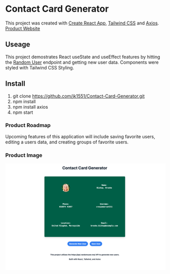 # Contact Card Generator

This project was created with [Create React App](https://github.com/facebook/create-react-app), [Tailwind CSS](https://tailwindcss.com/) and [Axios](https://axios-http.com/docs/intro).
[Product Website](https://tranquil-escarpment-72118.herokuapp.com/)

## Useage

This project demostrates React useState and useEffect features by hitting the [Random User](https://api.randomuser.me/) endpoint and getting new user data.
Components were styled with Tailwind CSS Styling.

## Install

1) git clone https://github.com/jk1551/Contact-Card-Generator.git
2) npm install
3) npm install axios
4) npm start 

### Product Roadmap

Upcoming features of this application will include saving favorite users, editing a users data, and creating groups of favorite users.

### Product Image
![Image](/images/Product.png)